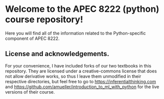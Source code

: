 # Welcome to the APEC 8222 (python) course repository!

Here you will find all of the information related to the Python-specific component of APEC 8222. 

## License and acknowledgements.

For your convenience, I have included forks of our two textbooks in this repository. They are licensed under a creative-commons license that does not allow derivative works, so thus I leave them unmodified in their respective directories, but feel free to go to https://inferentialthinking.com and https://github.com/amueller/introduction_to_ml_with_python for the live versions of their course.
